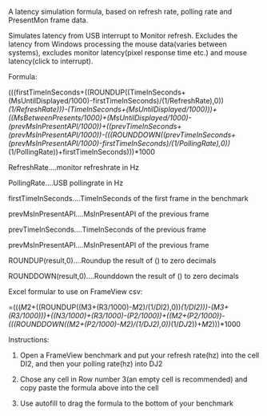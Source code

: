 A latency simulation formula, based on refresh rate, polling rate and PresentMon frame data.

Simulates latency from USB interrupt to Monitor refresh. Excludes the latency from Windows processing the mouse data(varies between systems), excludes monitor latency(pixel response time etc.) and mouse latency(click to interrupt). 


Formula:

(((firstTimeInSeconds+((ROUNDUP((TimeInSeconds+(MsUntilDisplayed/1000)-firstTimeInSeconds)/(1/RefreshRate),0))*(1/RefreshRate)))-(TimeInSeconds+(MsUntilDisplayed/1000)))+((MsBetweenPresents/1000)+(MsUntilDisplayed/1000)-(prevMsInPresentAPI/1000))+((prevTimeInSeconds+(prevMsInPresentAPI/1000))-(((ROUNDDOWN((prevTimeInSeconds+(prevMsInPresentAPI/1000)-firstTimeInSeconds)/(1/PollingRate),0))*(1/PollingRate))+firstTimeInSeconds)))*1000


RefreshRate....monitor refreshrate in Hz

PollingRate....USB pollingrate in Hz

firstTimeInSeconds....TimeInSeconds of the first frame in the benchmark

prevMsInPresentAPI....MsInPresentAPI of the previous frame

prevTimeInSeconds....TimeInSeconds of the previous frame

prevMsInPresentAPI....MsInPresentAPI of the previous frame

ROUNDUP(result,0)....Roundup the result of () to zero decimals

ROUNDDOWN(result,0)....Rounddown the result of () to zero decimals


Excel formular to use on FrameView csv:

=((($M$2+((ROUNDUP((M3+(R3/1000)-$M$2)/(1/$DI$2),0))*(1/$DI$2)))-(M3+(R3/1000)))+((N3/1000)+(R3/1000)-(P2/1000))+((M2+(P2/1000))-(((ROUNDDOWN((M2+(P2/1000)-$M$2)/(1/$DJ$2),0))*(1/$DJ$2))+$M$2)))*1000


Instructions:

1) Open a FrameView benchmark and put your refresh rate(hz) into the cell DI2, and then your polling rate(hz) into DJ2

2) Chose any cell in Row number 3(an empty cell is recommended) and copy paste the formula above into the cell

3) Use autofill to drag the formula to the bottom of your benchmark
